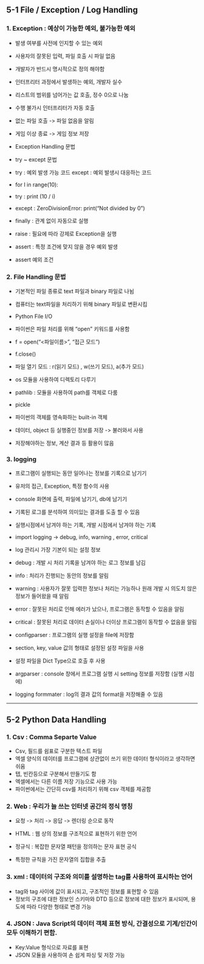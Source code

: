 ## 5-1 File / Exception / Log Handling

### 1. Exception : 예상이 가능한 예외, 불가능한 예외
- 발생 여부를 사전에 인지할 수 있는 예외
- 사용자의 잘못된 입력, 파일 호출 시 파일 없음
- 개발자가 반드시 명시적으로 정의 해야함
- 인터프리터 과정에서 발생하는 예외, 개발자 실수
- 리스트의 범위를 넘어가는 값 호출, 정수 0으로 나눔
- 수행 불가시 인터프리터가 자동 호출


- 없는 파일 호출 -> 파일 없음을 알림
- 게임 이상 종료 -> 게임 정보 저장


- Exception Handling 문법
- try ~ except 문법
- try : 예외 발생 가능 코드 except <Exception Type> : 예외 발생시 대응하는 코드
- for I in range(10):
- try : print (10 / i)
-	except : ZeroDivisionError: print(“Not divided by 0”)
-	finally : 관계 없이 자동으로 실행
-	raise : 필요에 따라 강제로 Exception을 실행
-	assert : 특정 조건에 맞지 않을 경우 예외 발생
-	assert 예외 조건
	
### 2. File Handling 문법
-	기본적인 파일 종류로 text 파일과 binary 파일로 나뉨
-	컴퓨터는 text파일을 처리하기 위해 binary 파일로 변환시킴

-	Python File I/O
-	파이썬은 파일 처리를 위해 “open” 키워드를 사용함
-	f = open(“<파일이름>”, “접근 모드”)
-	f.close()

-	파일 열기 모드 : r(읽기 모드) , w(쓰기 모드), a(추가 모드)

-	os 모듈을 사용하여 디렉토리 다루기

-	pathlib :  모듈을 사용하여 path를 객체로 다룸

-	pickle 
-	파이썬의 객체를 영속화하는 built-in 객체
-	데이터, object 등 실행중인 정보를 저장 -> 불러와서 사용
-	저장해야하는 정보, 계산 결과 등 활용이 많음

### 3. logging
-	프로그램이 실행되는 동안 일어나는 정보를 기록으로 남기기
-	유저의 접근, Exception, 특정 함수의 사용
-	console 화면에 출력, 파일에 남기기, db에 남기기
-	기록된 로그를 분석하여 의미있는 결과를 도출 할 수 있음
-	실행시점에서 남겨야 하는 기록, 개발 시점에서 남겨야 하는 기록

-	import logging -> debug, info, warning , error, critical
-	log 관리시 가장 기본이 되는 설정 정보
-	debug : 개발 시 처리 기록을 남겨야 하는 로그 정보를 남김
-	info : 처리가 진행되는 동안의 정보를 알림
-	warning : 사용자가 잘못 입력한 정보나 처리는 가능하나 원래 개발 시 의도치 않은 정보가 들어왔을 때 알림
-	error : 잘못된 처리로 인해 에러가 났으나, 프로그램은 동작할 수 있음을 알림
-	critical : 잘못된 처리로 데이터 손실이나 더이상 프로그램이 동작할 수 없음을 알림

-	configparser : 프로그램의 실행 설정을 file에 저장함
-	section, key, value 값의 형태로 설정된 설정 파일을 사용
-	설정 파일을 Dict Type으로 호출 후 사용

-	argparser : console 창에서 프로그램 실행 시 setting 정보를 저장함 (실행 시점에)

-	logging formmater : log의 결과 값의 format을 저장해줄 수 있음

---

## 5-2 Python Data Handling

### 1. Csv : Comma Separte Value
-	Csv, 필드를 쉼표로 구분한 텍스트 파일
-	엑셀 양식의 데이터를 프로그램에 상관없이 쓰기 위한 데이터 형식이라고 생각하면 쉬움
-	탭, 빈칸등으로 구분해서 만들기도 함
-	엑셀에서는 다른 이름 저장 기능으로 사용 가능
-	파이썬에서는 간단히 csv를 처리하기 위해 csv 객체를 제공함

### 2. Web : 우리가 늘 쓰는 인터넷 공간의 정식 명칭
- 요청 -> 처리 -> 응답 -> 렌더링 순으로 동작

- HTML : 웹 상의 정보를 구조적으로 표현하기 위한 언어

- 정규식 : 복잡한 문자열 패턴을 정의하는 문자 표현 공식
- 특정한 규칙을 가진 문자열의 집합을 추출

### 3. xml : 데이터의 구조와 의미를 설명하는 tag를 사용하여 표시하는 언어
- tag와 tag 사이에 값이 표시되고, 구조적인 정보를 표현할 수 있음
- 정보의 구조에 대한 정보인 스키마와 DTD 등으로 정보에 대한 정보가 표시되며, 용도에 따라 다양한 형태로 변경 가능
	
### 4. JSON : Java Script의 데이터 객체 표현 방식, 간결성으로 기계/인간이 모두 이해하기 편함.
- Key:Value 형식으로 자료를 표현
- JSON 모듈을 사용하여 손 쉽게 파싱 및 저장 가능
